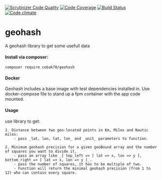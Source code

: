 [![Scrutinizer Code Quality](https://scrutinizer-ci.com/g/cobak78/geohash/badges/quality-score.png?b=master)](https://scrutinizer-ci.com/g/cobak78/geohash/?branch=master)
[![Code Coverage](https://scrutinizer-ci.com/g/cobak78/geohash/badges/coverage.png?b=master)](https://scrutinizer-ci.com/g/cobak78/geohash/?branch=master)
[![Build Status](https://scrutinizer-ci.com/g/cobak78/geohash/badges/build.png?b=master)](https://scrutinizer-ci.com/g/cobak78/geohash/build-status/master)
[![Code climate](https://codeclimate.com/github/cobak78/geohash)](https://codeclimate.com/github/cobak78/geohash)

# geohash

A geohash library to get some usefull data

#### Install via composer:
    composer require cobak78/geohash

#### Docker
Geohash includes a base image with test dependencies installed in.
Use docker-compose file to stand up a fpm container with the app code mounted.

#### Usage

use library to get:

    1. Distance between two geo-located points in Km, Miles and Nautic miles:
        - pass _lat, lon, lat, lon_ and _unit_ parameters to function.
        
    2. Minimum geohash precision for a given geoBound array and the number of squares you want to divide it.
        - pass an array like _[ top_left => [ lat => x, lon => y ], bottom_right => [ lat => x, lon => y ]_.
        - pass the number of squares, it has to be multiple of two.
        - Function will return the minimal geohash precision (from 1 to 12) who can contain every square.
        

    
